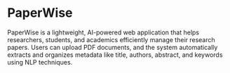 # PaperWise

PaperWise is a lightweight, AI-powered web application that helps researchers, students, and academics efficiently manage their research papers. Users can upload PDF documents, and the system automatically extracts and organizes metadata like title, authors, abstract, and keywords using NLP techniques.
